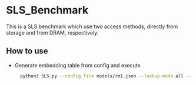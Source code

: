 # SLS_Benchmark
This is a SLS benchmark which use two access methods, directly from storage and from DRAM, respectively.

## How to use
- Generate embedding table from config and execute
  ```sh
    python3 SLS.py --config_file models/rm1.json --lookup-mode all --gen-table
  ```
